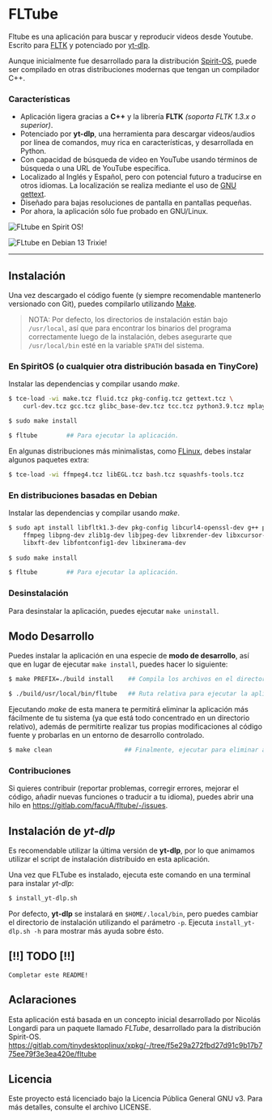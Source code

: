 # FLTube

Fltube es una aplicación para buscar y reproducir videos desde Youtube. Escrito para [FLTK](https://www.fltk.org/) y potenciado por [yt-dlp](https://github.com/yt-dlp/yt-dlp).

Aunque inicialmente fue desarrollado para la distribución [Spirit-OS](https://spirit-os.sourceforge.io/), puede ser compilado en otras distribuciones modernas que tengan un compilador C++.

### Características
- Aplicación ligera gracias a **C++** y la librería **FLTK** *(soporta FLTK 1.3.x o superior)*.
- Potenciado por **yt-dlp**, una herramienta para descargar videos/audios por línea de comandos, muy rica en características, y desarrollada en Python.
- Con capacidad de búsqueda de video en YouTube usando términos de búsqueda o una URL de YouTube específica.
- Localizado al Inglés y Español, pero con potencial futuro a traducirse en otros idiomas. La localización se realiza mediante el uso de [GNU gettext](https://www.gnu.org/software/gettext/).
- Diseñado para bajas resoluciones de pantalla en pantallas pequeñas.
- Por ahora, la aplicación sólo fue probado en GNU/Linux.

![FLtube en Spirit OS!](https://i.postimg.cc/44QyBXH8/fltube-screenshot-5.png "Fltube en Spirit OS")

![FLtube en Debian 13 Trixie!](https://i.postimg.cc/yYfdCnPc/fltube-screenshot-6.png "Fltube en Debian 13 Trixie")


------------

## Instalación

Una vez descargado el código fuente (y siempre recomendable mantenerlo versionado con Git), puedes compilarlo utilizando [Make](https://www.gnu.org/software/make/).
> NOTA: Por defecto, los directorios de instalación están bajo `/usr/local`, así que para encontrar los binarios del programa correctamente luego de la instalación, debes asegurarte que `/usr/local/bin` esté en la variable `$PATH` del sistema.

### En SpiritOS (o cualquier otra distribución basada en TinyCore)

Instalar las dependencias y compilar usando *make*.
```bash
$ tce-load -wi make.tcz fluid.tcz pkg-config.tcz gettext.tcz \ 
    curl-dev.tcz gcc.tcz glibc_base-dev.tcz tcc.tcz python3.9.tcz mplayer-cli.tcz 

$ sudo make install

$ fltube        ## Para ejecutar la aplicación.
```

En algunas distribuciones más minimalistas, como [FLinux](https://flinux-distro.sourceforge.io/), debes instalar algunos paquetes extra:
```bash
$ tce-load -wi ffmpeg4.tcz libEGL.tcz bash.tcz squashfs-tools.tcz
``` 

### En distribuciones basadas en Debian

Instalar las dependencias y compilar usando *make*.
```bash
$ sudo apt install libfltk1.3-dev pkg-config libcurl4-openssl-dev g++ python3 gettext wget mplayer\
    ffmpeg libpng-dev zlib1g-dev libjpeg-dev libxrender-dev libxcursor-dev libxfixes-dev libxext-dev \
    libxft-dev libfontconfig1-dev libxinerama-dev
    
$ sudo make install

$ fltube        ## Para ejecutar la aplicación.
```

### Desinstalación

Para desinstalar la aplicación, puedes ejecutar `make uninstall`.

## Modo Desarrollo

Puedes instalar la aplicación en una especie de **modo de desarrollo**, así que en lugar de ejecutar `make install`, puedes hacer lo siguiente:

```bash
$ make PREFIX=./build install    ## Compila los archivos en el directorio relativo "./build"...

$ ./build/usr/local/bin/fltube   ## Ruta relativa para ejecutar la aplicación.
```
Ejecutando *make* de esta manera te permitirá eliminar la aplicación más fácilmente de tu sistema (ya que está todo concentrado en un directorio relativo), además de permitirte realizar tus propias modificaciones al código fuente y probarlas en un entorno de desarrollo controlado.

```bash
$ make clean                    ## Finalmente, ejecutar para eliminar archivos del directorio ./build.
```

### Contribuciones

Si quieres contribuir (reportar problemas, corregir errores, mejorar el código, añadir nuevas funciones o traducir a tu idioma), puedes abrir una hilo en https://gitlab.com/facuA/fltube/-/issues.

## Instalación de *yt-dlp*

Es recomendable utilizar la última versión de **yt-dlp**, por lo que animamos utilizar el script de instalación distribuido en esta aplicación.

Una vez que FLTube es instalado, ejecuta este comando en una terminal para instalar *yt-dlp*:
```bash
$ install_yt-dlp.sh
```

Por defecto, **yt-dlp** se instalará en `$HOME/.local/bin`, pero puedes cambiar el directorio de instalación utilizando el parámetro `-p`. Ejecuta `install_yt-dlp.sh -h` para mostrar más ayuda sobre ésto.


## [!!] TODO [!!]
    
    Completar este README!

## Aclaraciones

Esta aplicación está basada en un concepto inicial desarrollado por Nicolás Longardi para un paquete llamado *FLTube*, desarrollado para la distribución Spirit-OS. https://gitlab.com/tinydesktoplinux/xpkg/-/tree/f5e29a272fbd27d91c9b17b775ee79f3e3ea420e/fltube

    
## Licencia

Este proyecto está licenciado bajo la Licencia Pública General GNU v3. Para más detalles, consulte el archivo LICENSE.

